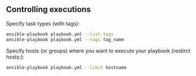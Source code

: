 ## Controlling executions

Specify task types (with tags):

```bash
ansible-playbook playbook.yml --list-tags
ansible-playbook playbook.yml --tags tag_name
```

Specify hosts (or groups) where you want to execute your playbook (restirct hosts:):

```bash
ansible-playbook playbook.yml --limit hostname
```
